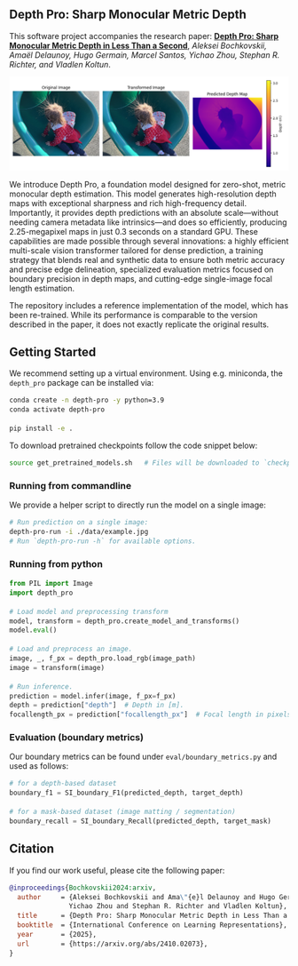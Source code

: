 ## Depth Pro: Sharp Monocular Metric Depth

This software project accompanies the research paper:
**[Depth Pro: Sharp Monocular Metric Depth in Less Than a Second](https://arxiv.org/abs/2410.02073)**,
_Aleksei Bochkovskii, Amaël Delaunoy, Hugo Germain, Marcel Santos, Yichao Zhou, Stephan R. Richter, and Vladlen Koltun_.

![](data/girl.png)

We introduce Depth Pro, a foundation model designed for zero-shot, metric monocular depth estimation. This model generates high-resolution depth maps with exceptional sharpness and rich high-frequency detail. Importantly, it provides depth predictions with an absolute scale—without needing camera metadata like intrinsics—and does so efficiently, producing 2.25-megapixel maps in just 0.3 seconds on a standard GPU. These capabilities are made possible through several innovations: a highly efficient multi-scale vision transformer tailored for dense prediction, a training strategy that blends real and synthetic data to ensure both metric accuracy and precise edge delineation, specialized evaluation metrics focused on boundary precision in depth maps, and cutting-edge single-image focal length estimation.

The repository includes a reference implementation of the model, which has been re-trained. While its performance is comparable to the version described in the paper, it does not exactly replicate the original results.

## Getting Started

We recommend setting up a virtual environment. Using e.g. miniconda, the `depth_pro` package can be installed via:

```bash
conda create -n depth-pro -y python=3.9
conda activate depth-pro

pip install -e .
```

To download pretrained checkpoints follow the code snippet below:

```bash
source get_pretrained_models.sh   # Files will be downloaded to `checkpoints` directory.
```

### Running from commandline

We provide a helper script to directly run the model on a single image:

```bash
# Run prediction on a single image:
depth-pro-run -i ./data/example.jpg
# Run `depth-pro-run -h` for available options.
```

### Running from python

```python
from PIL import Image
import depth_pro

# Load model and preprocessing transform
model, transform = depth_pro.create_model_and_transforms()
model.eval()

# Load and preprocess an image.
image, _, f_px = depth_pro.load_rgb(image_path)
image = transform(image)

# Run inference.
prediction = model.infer(image, f_px=f_px)
depth = prediction["depth"]  # Depth in [m].
focallength_px = prediction["focallength_px"]  # Focal length in pixels.
```

### Evaluation (boundary metrics)

Our boundary metrics can be found under `eval/boundary_metrics.py` and used as follows:

```python
# for a depth-based dataset
boundary_f1 = SI_boundary_F1(predicted_depth, target_depth)

# for a mask-based dataset (image matting / segmentation)
boundary_recall = SI_boundary_Recall(predicted_depth, target_mask)
```

## Citation

If you find our work useful, please cite the following paper:

```bibtex
@inproceedings{Bochkovskii2024:arxiv,
  author     = {Aleksei Bochkovskii and Ama\"{e}l Delaunoy and Hugo Germain and Marcel Santos and
               Yichao Zhou and Stephan R. Richter and Vladlen Koltun},
  title      = {Depth Pro: Sharp Monocular Metric Depth in Less Than a Second},
  booktitle  = {International Conference on Learning Representations},
  year       = {2025},
  url        = {https://arxiv.org/abs/2410.02073},
}
```
